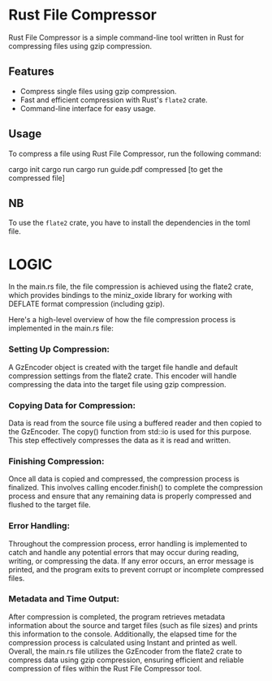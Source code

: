 # Rust File Compressor

Rust File Compressor is a simple command-line tool written in Rust for compressing files using gzip compression.

## Features

- Compress single files using gzip compression.
- Fast and efficient compression with Rust's `flate2` crate.
- Command-line interface for easy usage.

## Usage

To compress a file using Rust File Compressor, run the following command:

cargo init
cargo run
cargo run guide.pdf compressed [to get the compressed file]


## NB

To use the `flate2` crate, you have to install the dependencies in the toml file.




# LOGIC

In the main.rs file, the file compression is achieved using the flate2 crate, which provides bindings to the miniz_oxide library for working with DEFLATE format compression (including gzip).

Here's a high-level overview of how the file compression process is implemented in the main.rs file:

### Setting Up Compression:
A GzEncoder object is created with the target file handle and default compression settings from the flate2 crate. This encoder will handle compressing the data into the target file using gzip compression.
### Copying Data for Compression:
Data is read from the source file using a buffered reader and then copied to the GzEncoder. The copy() function from std::io is used for this purpose. This step effectively compresses the data as it is read and written.
### Finishing Compression:
Once all data is copied and compressed, the compression process is finalized. This involves calling encoder.finish() to complete the compression process and ensure that any remaining data is properly compressed and flushed to the target file.
### Error Handling:
Throughout the compression process, error handling is implemented to catch and handle any potential errors that may occur during reading, writing, or compressing the data. If any error occurs, an error message is printed, and the program exits to prevent corrupt or incomplete compressed files.
### Metadata and Time Output:
After compression is completed, the program retrieves metadata information about the source and target files (such as file sizes) and prints this information to the console. Additionally, the elapsed time for the compression process is calculated using Instant and printed as well.
Overall, the main.rs file utilizes the GzEncoder from the flate2 crate to compress data using gzip compression, ensuring efficient and reliable compression of files within the Rust File Compressor tool.
